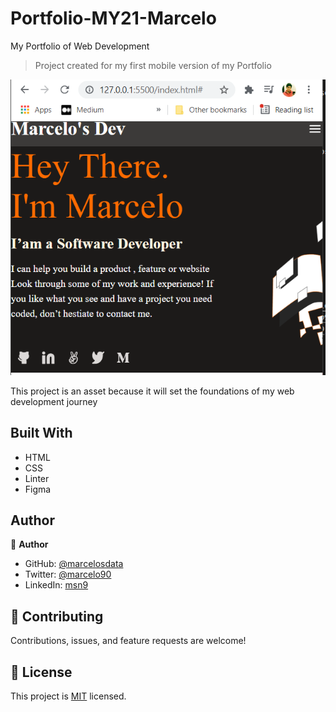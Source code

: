 # Portfolio-MY21-Marcelo
My Portfolio of Web Development

> Project created for my first mobile version of my Portfolio

![screenshot](src/portfolio_mobile_marcelo.png)

This project is an asset because it will set the foundations of my web development journey

## Built With

- HTML
- CSS
- Linter
- Figma

## Author

👤 **Author**

- GitHub: [@marcelosdata](https://github.com/marcelosdata)
- Twitter: [@marcelo90](https://twitter.com/marcelo90)
- LinkedIn: [msn9](https://www.linkedin.com/in/msn9)

## 🤝 Contributing

Contributions, issues, and feature requests are welcome!


## 📝 License

This project is [MIT](./MIT.md) licensed.
